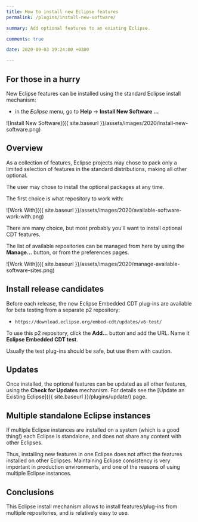 ```yaml
---
title: How to install new Eclipse features
permalink: /plugins/install-new-software/

summary: Add optional features to an existing Eclipse.

comments: true

date: 2020-09-03 19:24:00 +0300

---
```


## For those in a hurry

New Eclipse features can be installed using the standard Eclipse install
mechanism:

- in the _Eclipse_ menu, go to **Help** → **Install New Software ...**

![Install New Software]({{ site.baseurl }}/assets/images/2020/install-new-software.png)

## Overview

As a collection of features, Eclipse projects may chose to pack only a
limited selection of features in the standard distributions, making all
other optional.

The user may chose to install the optional packages at any time.

The first choice is what repository to work with:

![Work With]({{ site.baseurl }}/assets/images/2020/available-software-work-with.png)

There are many choice, but most probably you'll want to install optional
CDT features.

The list of available repositories can be managed from here by 
using the **Manage...** button, or from the preferences pages.

![Work With]({{ site.baseurl }}/assets/images/2020/manage-available-software-sites.png)

## Install release candidates

Before each release, the new Eclipse Embedded CDT plug-ins are available
for beta testing from a separate p2 repository:

- `https://download.eclipse.org/embed-cdt/updates/v6-test/`

To use this p2 repository, click the **Add...** button and add the URL.
Name it **Eclipse Embedded CDT test**.

Usually the test plug-ins should be safe, but use them with caution.

## Updates

Once installed, the optional features can be updated as all other features,
using the **Check for Updates** mechanism. For details see the
[Update an Existing Eclipse]({{ site.baseurl }}/plugins/update/) page.

## Multiple standalone Eclipse instances

If multiple Eclipse instances are installed on a system (which is a good thing!)
each Eclipse is standalone, and does not share any content with other Eclipses.

Thus, installing new features in one Eclipse does not affect the features installed on other
Eclipses. Maintaining Eclipse consistency is very important in production
environments, and one of the reasons of using multiple Eclipse
instances.

## Conclusions

This Eclipse install mechanism allows to install features/plug-ins from
multiple repositories, and is relatively easy to use.
